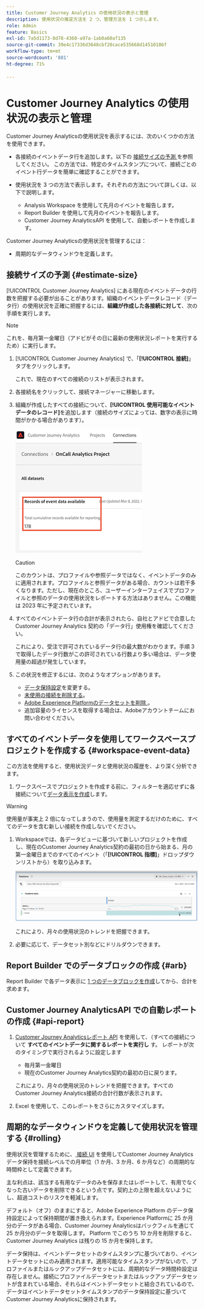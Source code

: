```yaml
---
title: Customer Journey Analytics の使用状況の表示と管理
description: 使用状況の推定方法を 2 つ、管理方法を 1 つ示します。
role: Admin
feature: Basics
exl-id: 7a5d1173-8d78-4360-a97a-1ab0a60af135
source-git-commit: 39e4c17336d3648cbf20cace535668d14510186f
workflow-type: tm+mt
source-wordcount: '881'
ht-degree: 71%

---
```


# Customer Journey Analytics の使用状況の表示と管理

Customer Journey Analyticsの使用状況を表示するには、次のいくつかの方法を使用できます。

* 各接続のイベントデータ行を追加します。以下の [ 接続サイズの予測 ](#estimate-connection-size) を参照してください。 この方法では、特定のタイムスタンプについて、接続ごとのイベント行データを簡単に確認することができます。

* 使用状況を 3 つの方法で表示します。それぞれの方法について詳しくは、以下で説明します。
   * Analysis Workspace を使用して先月のイベントを報告します。
   * Report Builder を使用して先月のイベントを報告します。
   * Customer Journey AnalyticsAPI を使用して、自動レポートを作成します。

Customer Journey Analyticsの使用状況を管理するには：

* 周期的なデータウィンドウを定義します。

## 接続サイズの予測 {#estimate-size}

[!UICONTROL Customer Journey Analytics] にある現在のイベントデータの行数を把握する必要が出ることがあります。組織のイベントデータレコード（データ行）の使用状況を正確に把握するには、**組織が作成した各接続に対して**、次の手順を実行します。

>[!NOTE]
>
>これを、毎月第一金曜日（アドビがその日に最新の使用状況レポートを実行するため）に実行します。

1. [!UICONTROL Customer Journey Analytics] で、「**[!UICONTROL 接続]**」タブをクリックします。

   これで、現在のすべての接続のリストが表示されます。

1. 各接続名をクリックして、接続マネージャーに移動します。

1. 組織が作成したすべての接続について、**[!UICONTROL 使用可能なイベントデータのレコード]**&#x200B;を追加します（接続のサイズによっては、数字の表示に時間がかかる場合があります）。

   ![ 使用可能なイベントデータのレコード。](./assets/event-data.png)

   >[!CAUTION]
   >
   >   このカウントは、プロファイルや参照データではなく、イベントデータのみに適用されます。プロファイルと参照データがある場合、カウントは若干多くなります。ただし、現在のところ、ユーザーインターフェイスでプロファイルと参照のデータの使用状況をレポートする方法はありません。この機能は 2023 年に予定されています。

1. すべてのイベントデータ行の合計が表示されたら、自社とアドビで合意した Customer Journey Analytics 契約の「データ行」使用権を確認してください。

   これにより、受注で許可されているデータ行の最大数がわかります。手順 3 で取得したデータ行数がこの許可されている行数より多い場合は、データ使用量の超過が発生しています。

1. この状況を修正するには、次のようなオプションがあります。

   * [データ保持設定](https://experienceleague.adobe.com/docs/analytics-platform/using/cja-connections/manage-connections.html?lang=ja#set-rolling-window-for-connection-data-retention)を変更する。
   * [未使用の接続を削除する](https://experienceleague.adobe.com/docs/analytics-platform/using/cja-overview/cja-faq.html?lang=ja#implications-of-deleting-data-components)。
   * [Adobe Experience Platformのデータセットを削除 ](https://experienceleague.adobe.com/docs/analytics-platform/using/cja-overview/cja-faq.html?lang=ja#implications-of-deleting-data-components)。
   * 追加容量のライセンスを取得する場合は、Adobeアカウントチームにお問い合わせください。

## すべてのイベントデータを使用してワークスペースプロジェクトを作成する {#workspace-event-data}

この方法を使用すると、使用状況データと使用状況の履歴を、より深く分析できます。

1. ワークスペースでプロジェクトを作成する前に、フィルターを適応せずに各接続について[データ表示を作成](/help/data-views/create-dataview.md)します。

>[!WARNING]
>
>    使用量が事実上 2 倍になってしまうので、使用量を測定するだけのために、すべてのデータを含む新しい接続を作成しないでください。

1. Workspaceでは、各データビューに基づいて新しいプロジェクトを作成し、現在のCustomer Journey Analytics契約の最初の日から始まる、月の第一金曜日までのすべてのイベント（「**[!UICONTROL 指標]**」ドロップダウンリストから）を取り込みます。

   ![ イベントを表示するフリーフォームテーブル ](./assets/events-usage.png)

   これにより、月々の使用状況のトレンドを把握できます。

1. 必要に応じて、データセット別などにドリルダウンできます。

## Report Builder でのデータブロックの作成 {#arb}

Report Builder で各データ表示に [1 つのデータブロックを作成](/help/report-builder/create-a-data-block.md)してから、合計を求めます。

## Customer Journey AnalyticsAPI での自動レポートの作成 {#api-report}

1. [Customer Journey Analyticsレポート API](https://developer.adobe.com/cja-apis/docs/api/#tag/Reporting-API) を使用して、（すべての接続について **すべてのイベントデータに関するレポートを実行し** す。 レポートが次のタイミングで実行されるように設定します

   * 毎月第一金曜日
   * 現在のCustomer Journey Analytics契約の最初の日に戻ります。

   これにより、月々の使用状況のトレンドを把握できます。すべてのCustomer Journey Analytics接続の合計行数が表示されます。

1. Excel を使用して、このレポートをさらにカスタマイズします。

## 周期的なデータウィンドウを定義して使用状況を管理する {#rolling}

使用状況を管理するために、[ 接続 UI](/help/connections/create-connection.md) を使用してCustomer Journey Analyticsデータ保持を接続レベルでの月単位（1 か月、3 か月、6 か月など）の周期的な時間枠として定義できます。

主な利点は、該当する有用なデータのみを保存またはレポートして、有用でなくなった古いデータを削除できるという点です。契約上の上限を超えないようにし、超過コストのリスクを軽減します。

デフォルト（オフ）のままにすると、Adobe Experience Platform のデータ保持設定によって保持期間が置き換えられます。Experience Platformに 25 か月分のデータがある場合、Customer Journey Analyticsはバックフィルを通じて 25 か月分のデータを取得します。 Platform でこのうち 10 か月を削除すると、Customer Journey Analytics は残りの 15 か月を保持します。

データ保持は、イベントデータセットのタイムスタンプに基づいており、イベントデータセットにのみ適用されます。適用可能なタイムスタンプがないので、プロファイルまたはルックアップデータセットには、周期的なデータ時間枠設定は存在しません。接続にプロファイルデータセットまたはルックアップデータセットが含まれている場合、それらはイベントデータセットと結合されているので、データはイベントデータセットタイムスタンプのデータ保持設定に基づいてCustomer Journey Analyticsに保持されます。

